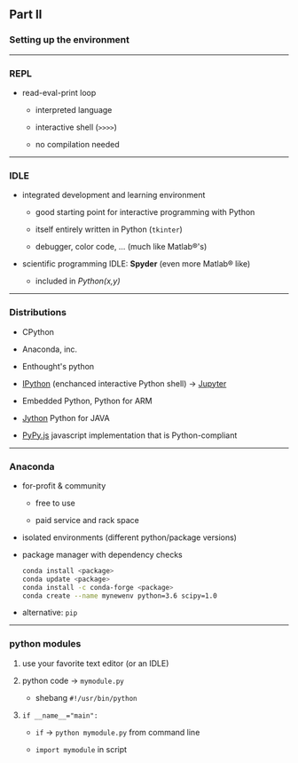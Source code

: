 ## Part II
### Setting up the environment

<!--
REPL
Anaconda, miniconda, environments (?)
IDLE, Spyder, IPython, Jupyter notebook
-->

---

### REPL

* read-eval-print loop

    * interpreted language

    * interactive shell (`>>>>`)

    * no compilation needed  

---

### IDLE

* integrated development and learning environment

    * good starting point for interactive programming with Python

    * itself entirely written in Python (`tkinter`)

    * debugger, color code, &#8230; (much like Matlab&reg;'s)

* scientific programming IDLE: __Spyder__ (even more Matlab&reg; like)

    * included in _Python(x,y)_

---

### Distributions

* CPython

* Anaconda, inc.

* Enthought's python
<!-- .element: class="fragment fade-out" data-fragment-index="1" -->

* [IPython](http://ipython.org) (enchanced interactive Python shell) &rightarrow; [Jupyter](http://jupyter.org)

* Embedded Python, Python for ARM
<!-- .element: class="fragment fade-out" data-fragment-index="1" -->

* [Jython](http://www.jython.org) Python for JAVA
<!-- .element: class="fragment fade-out" data-fragment-index="1" -->

* [PyPy.js](http://pypyjs.org) javascript implementation that is Python-compliant
<!-- .element: class="fragment fade-out" data-fragment-index="1" -->

---

### Anaconda

* for-profit &amp; community

    * free to use

    * paid service and rack space

* isolated environments (different python/package versions)

* package manager with dependency checks

    ```bash
    conda install <package>
    conda update <package>
    conda install -c conda-forge <package>
    conda create --name mynewenv python=3.6 scipy=1.0
    ```

* alternative: `pip`

---

### python modules

1. use your favorite text editor (or an IDLE)

1. python code &rightarrow; `mymodule.py`

     * shebang `#!/usr/bin/python`

1. `if __name__="main":`

     * `if` &rightarrow; `python mymodule.py` from command line

     * `import mymodule` in script
